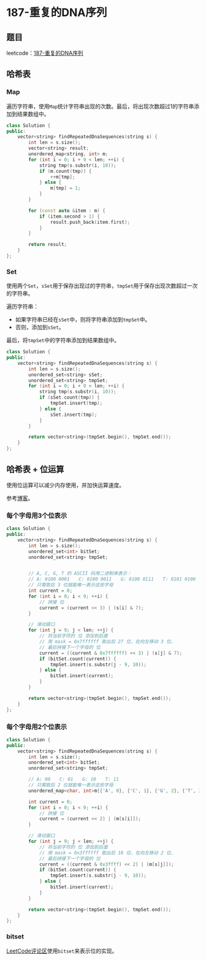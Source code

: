 # 187-重复的DNA序列

## 题目

leetcode：[187-重复的DNA序列](https://leetcode-cn.com/problems/repeated-dna-sequences/)

## 哈希表

### Map

遍历字符串，使用`Map`统计字符串出现的次数。最后，将出现次数超过1的字符串添加到结果数组中。

```c++
class Solution {
public:
    vector<string> findRepeatedDnaSequences(string s) {
        int len = s.size();
        vector<string> result;
        unordered_map<string, int> m;
        for (int i = 0; i + 9 < len; ++i) {
            string tmp(s.substr(i, 10));
            if (m.count(tmp)) {
                ++m[tmp];
            } else {
                m[tmp] = 1;
            }
        }

        for (const auto &item : m) {
            if (item.second > 1) {
                result.push_back(item.first);
            }
        }

        return result;
    }
};
```

### Set

使用两个`Set`，`sSet`用于保存出现过的字符串，`tmpSet`用于保存出现次数超过一次的字符串。

遍历字符串：

- 如果字符串已经在`sSet`中，则将字符串添加到`tmpSet`中。
- 否则，添加到`sSet`。

最后，将`tmpSet`中的字符串添加到结果数组中。

```c++
class Solution {
public:
    vector<string> findRepeatedDnaSequences(string s) {
        int len = s.size();
        unordered_set<string> sSet;
        unordered_set<string> tmpSet;
        for (int i = 0; i + 9 < len; ++i) {
            string tmp(s.substr(i, 10));
            if (sSet.count(tmp)) {
                tmpSet.insert(tmp);
            } else {
                sSet.insert(tmp);
            }
        }

        return vector<string>(tmpSet.begin(), tmpSet.end());
    }
};
```

## 哈希表 + 位运算

使用位运算可以减少内存使用，并加快运算速度。

参考[博客](https://www.cnblogs.com/grandyang/p/4284205.html)。

### 每个字母用3个位表示

```c++
class Solution {
public:
    vector<string> findRepeatedDnaSequences(string s) {
        int len = s.size();
        unordered_set<int> bitSet;
        unordered_set<string> tmpSet;


        // A, C, G, T 的 ASCII 码用二进制来表示：
        // A: 0100 0001　　C: 0100 0011　　G: 0100 0111　　T: 0101 0100
        // 只需取后 3 位就能唯一表示这些字母
        int current = 0;
        for (int i = 0; i < 9; ++i) {
            // 拼接 位
            current = (current << 3) | (s[i] & 7);
        }

        // 滑动窗口
        for (int j = 9; j < len; ++j) {
            // 将当前字符的 位 添加到后面
            // 用 mask = 0x7ffffff 取出后 27 位，在向左移动 3 位，
            // 最后拼接下一个字母的 位
            current = ((current & 0x7ffffff) << 3) | (s[j] & 7);
            if (bitSet.count(current)) {
                tmpSet.insert(s.substr(j - 9, 10));
            } else {
                bitSet.insert(current);
            }
        }

        return vector<string>(tmpSet.begin(), tmpSet.end());
    }
};
```

### 每个字母用2个位表示

```c++
class Solution {
public:
    vector<string> findRepeatedDnaSequences(string s) {
        int len = s.size();
        unordered_set<int> bitSet;
        unordered_set<string> tmpSet;

        // A: 00　　C: 01　　G: 10　　T: 11
        // 只需取后 2 位就能唯一表示这些字母
        unordered_map<char, int>m{{'A', 0}, {'C', 1}, {'G', 2}, {'T', 3}};

        int current = 0;
        for (int i = 0; i < 9; ++i) {
            // 拼接 位
            current = (current << 2) | (m[s[i]]);
        }

        // 滑动窗口
        for (int j = 9; j < len; ++j) {
            // 将当前字符的 位 添加到后面
            // 用 mask = 0x3ffffff 取出后 18 位，在向左移动 2 位，
            // 最后拼接下一个字母的 位
            current = ((current & 0x3ffff) << 2) | (m[s[j]]);
            if (bitSet.count(current)) {
                tmpSet.insert(s.substr(j - 9, 10));
            } else {
                bitSet.insert(current);
            }
        }

        return vector<string>(tmpSet.begin(), tmpSet.end());
    }
};
```

### bitset

[LeetCode评论区](https://leetcode-cn.com/problems/repeated-dna-sequences/comments/106831)使用`bitset`来表示位的实现。